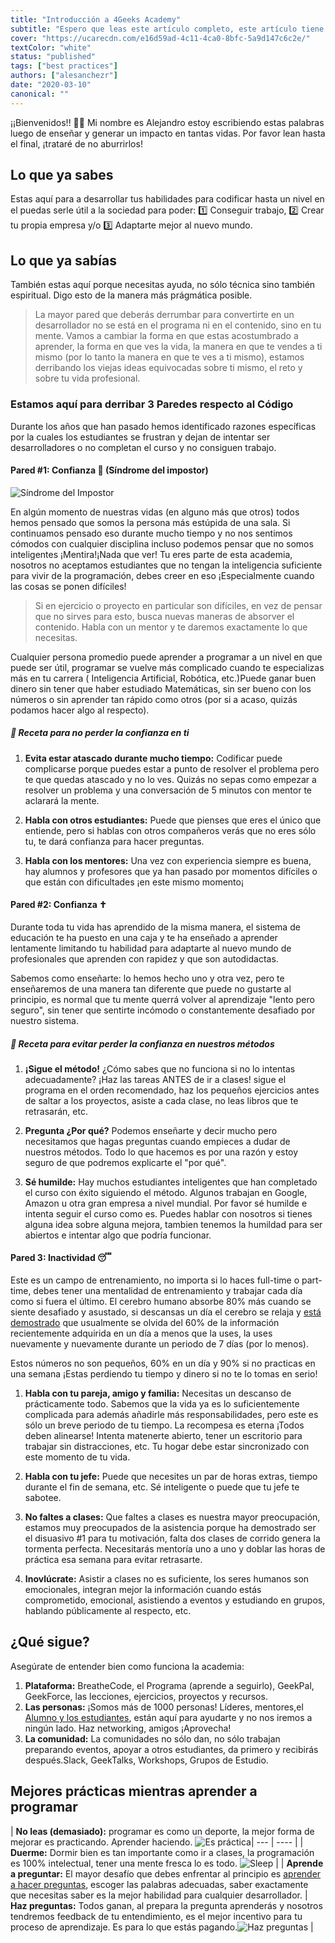 ```yaml
---
title: "Introducción a 4Geeks Academy"
subtitle: "Espero que leas este artículo completo, este artículo tiene una receta de 8 minutos para sacarle el máximo de provecho a la academia ¡De la manera más efectiva"
cover: "https://ucarecdn.com/e16d59ad-4c11-4ca0-8bfc-5a9d147c6c2e/"
textColor: "white"
status: "published"
tags: ["best practices"]
authors: ["alesanchezr"]
date: "2020-03-10"
canonical: ""
---
```


¡¡Bienvenidos!! 🤩👏 Mi nombre es Alejandro estoy escribiendo estas palabras luego de enseñar y generar un impacto en tantas vidas. Por favor lean hasta el final, ¡trataré de no aburrirlos!

## Lo que ya sabes

Estas aquí para a desarrollar tus habilidades para codificar hasta un nivel en el puedas serle útil a la sociedad para poder: 1️⃣ Conseguir trabajo, 2️⃣ Crear tu propia empresa y/o 3️⃣ Adaptarte mejor al nuevo mundo. 

## Lo que ya sabías

También estas aquí porque necesitas ayuda, no sólo técnica sino también espiritual. Digo esto de la manera más prágmática posible.

> La mayor pared que deberás derrumbar para convertirte en un desarrollador no se está en el programa ni en el contenido, sino en tu mente.
Vamos a cambiar la forma en que estas acostumbrado a aprender, la forma en que ves la vida, la manera en que te vendes a ti mismo (por lo tanto la manera en que te ves a ti mismo), estamos derribando los viejas ideas equivocadas sobre ti mismo, el reto y sobre tu vida profesional.

### Estamos aquí para derribar 3 Paredes respecto al Código

Durante los años que han pasado hemos identificado razones específicas por la cuales los estudiantes se frustran y dejan de intentar ser desarrolladores o no completan el curso y no consiguen trabajo.


#### Pared #1: Confianza 🥺 (Síndrome del impostor)

![Síndrome del Impostor](https://ucarecdn.com/6cf4655f-665f-4f68-b021-f34238cedd69/)

En algún momento de nuestras vidas (en alguno más que otros) todos hemos pensado que somos la persona más estúpida de una sala. Si continuamos pensado eso durante mucho tiempo y no nos sentimos cómodos con cualquier disciplina incluso podemos pensar que no somos inteligentes ¡Mentira!¡Nada que ver! Tu eres parte de esta academia, nosotros no aceptamos estudiantes que no tengan la inteligencia suficiente para vivir de la programación, debes creer en eso ¡Especialmente cuando las cosas se ponen difíciles!

> Si en ejercicio o proyecto en particular son difíciles, en vez de pensar que no sirves para esto, busca nuevas maneras de absorver el contenido. Habla con un mentor y te daremos exactamente lo que necesitas.

Cualquier persona promedio puede aprender a programar a un nivel en que puede ser útil, programar se vuelve más complicado cuando te especializas más en tu carrera ( Inteligencia Artificial, Robótica, etc.)Puede ganar buen dinero sin tener que haber estudiado Matemáticas, sin ser bueno con los números o sin aprender tan rápido como otros (por si a acaso, quizás podamos hacer algo al respecto).


##### 📝 Receta para no perder la confianza en ti

1. **Evita estar atascado durante mucho tiempo:** Codificar puede complicarse porque puedes estar a punto de resolver el problema pero te que quedas atascado y no lo ves. Quizás no sepas como empezar a resolver un problema y una conversación de 5 minutos con mentor te aclarará la mente.

2. **Habla con otros estudiantes:** Puede que pienses que eres el único que entiende, pero si hablas con otros compañeros verás que no eres sólo tu, te dará confianza para hacer preguntas.

3. **Habla con los mentores:** Una vez con experiencia siempre es buena, hay alumnos y profesores que ya han pasado por momentos difíciles o que están con dificultades ¡en este mismo momento¡


#### Pared #2: Confianza ✝

Durante toda tu vida has aprendido de la misma manera, el sistema de educación te ha puesto en una caja y te ha enseñado a aprender lentamente limitando tu habilidad para adaptarte al nuevo mundo de profesionales que aprenden con rapidez y que son autodidactas.

Sabemos como enseñarte: lo hemos hecho uno y otra vez, pero te enseñaremos de una manera tan diferente que puede no gustarte al principio, es normal que tu mente querrá volver al aprendizaje "lento pero seguro", sin tener que sentirte incómodo o constantemente desafiado por nuestro sistema.

##### 📝 Receta para evitar perder la confianza en nuestros métodos  

1. **¡Sigue el método!** ¿Cómo sabes que no funciona si no lo intentas adecuadamente? ¡Haz las tareas ANTES de ir a clases! sigue el programa en el orden recomendado, haz los pequeños ejercicios antes de saltar a los proyectos, asiste a cada clase, no leas libros que te retrasarán, etc.

2. **Pregunta ¿Por qué?** Podemos enseñarte y decir mucho pero necesitamos que hagas preguntas cuando empieces a dudar de nuestros métodos. Todo lo que hacemos es por una razón y estoy seguro de que podremos explicarte el "por qué".

3. **Sé humilde:** Hay muchos estudiantes inteligentes que han completado el curso con éxito siguiendo el método. Algunos trabajan en Google, Amazon u otra gran empresa a nivel mundial. Por favor sé humilde e intenta seguir el curso como es. Puedes hablar con nosotros si tienes alguna idea sobre alguna mejora, tambien tenemos la humildad para ser abiertos e intentar algo que podría funcionar.

#### Pared 3: Inactividad 😴 

Este es un campo de entrenamiento, no importa si lo haces full-time o part-time, debes tener una mentalidad de entrenamiento y trabajar cada día como si fuera el último. El cerebro humano absorbe 80% más cuando se siente desafiado y asustado, si descansas un día el cerebro se relaja y [está demostrado](https://www.youtube.com/watch?v=h5PLO4XAXhs) que usualmente se olvida del 60% de la información recientemente adquirida en un día a menos que la uses, la uses nuevamente y nuevamente durante un periodo de 7 días (por lo menos).

Estos números no son pequeños, 60% en un día y 90% si no practicas en una semana ¡Estas perdiendo tu tiempo y dinero si no te lo tomas en serio!

1. **Habla con tu pareja, amigo y familia:** Necesitas un descanso de prácticamente todo. Sabemos que la vida ya es lo suficientemente complicada para además añadirle más responsabilidades, pero este es sólo un breve periodo de tu tiempo. La recompesa es eterna ¡Todos deben alinearse! Intenta matenerte abierto, tener un escritorio para trabajar sin distracciones, etc. Tu hogar debe estar sincronizado con este momento de tu vida.

2. **Habla con tu jefe:** Puede que necesites un par de horas extras, tiempo durante el fin de semana, etc. Sé inteligente o puede que tu jefe te sabotee.

3. **No faltes a clases:** Que faltes a clases es nuestra mayor preocupación, estamos muy preocupados de la asistencia porque ha demostrado ser el disuasivo #1 para tu motivación, falta dos clases de corrido genera la tormenta perfecta. Necesitarás mentoría uno a uno y doblar las horas de práctica esa semana para evitar retrasarte.

4. **Inovlúcrate:** Asistir a clases no es suficiente, los seres humanos son emocionales, integran mejor la información cuando estás comprometido, emocional, asistiendo a eventos y estudiando en grupos, hablando públicamente al respecto, etc.

## ¿Qué sigue?

Asegúrate de entender bien como funciona la academia:

1. **Plataforma:** BreatheCode, el Programa (aprende a seguirlo), GeekPal, GeekForce, las lecciones, ejercicios, proyectos y recursos.
2. **Las personas:** ¡Somos más de 1000 personas! Líderes, mentores,el [Alumno y los estudiantes](http://sep.4geeksacademy.com/), están aquí para ayudarte y no nos iremos a ningún lado. Haz networking, amigos ¡Aprovecha!
3. **La comunidad:** La comunidades no sólo dan, no sólo trabajan preparando eventos, apoyar a otros estudiantes, da primero y recibirás después.Slack, GeekTalks, Workshops, Grupos de Estudio.


## Mejores prácticas mientras aprender a programar

| **No leas (demasiado):** programar es como un deporte, la mejor forma de mejorar es practicando. Aprender haciendo. ![Es práctica](https://ucarecdn.com/01868f7d-4949-4e15-85da-8042ea24a11a/-/resize/x300/)| ---   | ----      |
| **Duerme:** Dormir bien es tan importante como ir a clases, la programación es 100% intelectual, tener una mente fresca lo es todo. ![Sleep](https://ucarecdn.com/d29be460-cc2e-42e6-bf92-f9516fd7b21a/-/resize/200x/) |
| **Aprende a preguntar:** El mayor desafío que debes enfrentar al principio es [aprender a hacer preguntas](https://content.breatheco.de/how-to/ask), escoger las palabras adecuadas, saber exactamente que necesitas saber es la mejor habilidad para cualquier desarrollador.
| **Haz preguntas:** Todos ganan, al prepara la pregunta aprenderás y nosotros tendremos feedback de tu entendimiento, es el mejor incentivo para tu proceso de aprendizaje. Es para lo que estás pagando.![Haz preguntas](https://ucarecdn.com/5e975e91-1447-4117-b50b-b00df99a88a5/) |
